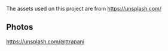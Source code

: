The assets used on this project are from https://unsplash.com/

## Photos
https://unsplash.com/@ttrapani
